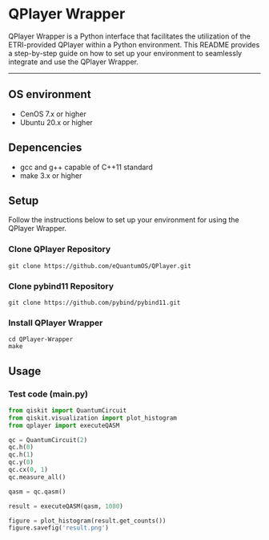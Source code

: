 # QPlayer Wrapper

QPlayer Wrapper is a Python interface that facilitates the utilization of the ETRI-provided QPlayer within a Python environment. This README provides a step-by-step guide on how to set up your environment to seamlessly integrate and use the QPlayer Wrapper.

---------------

## OS environment

- CenOS 7.x or higher
- Ubuntu 20.x or higher

## Depencencies

- gcc and g++ capable of C++11 standard
- make 3.x or higher

## Setup

Follow the instructions below to set up your environment for using the QPlayer Wrapper.

### Clone QPlayer Repository
```bach
git clone https://github.com/eQuantumOS/QPlayer.git
```

### Clone pybind11 Repository
```bach
git clone https://github.com/pybind/pybind11.git
```

### Install QPlayer Wrapper
```bach
cd QPlayer-Wrapper
make
```

## Usage
### Test code (main.py)
```python
from qiskit import QuantumCircuit
from qiskit.visualization import plot_histogram
from qplayer import executeQASM

qc = QuantumCircuit(2)
qc.h(0)
qc.h(1)
qc.y(0)
qc.cx(0, 1)
qc.measure_all()

qasm = qc.qasm()

result = executeQASM(qasm, 1080)

figure = plot_histogram(result.get_counts())
figure.savefig('result.png')
```